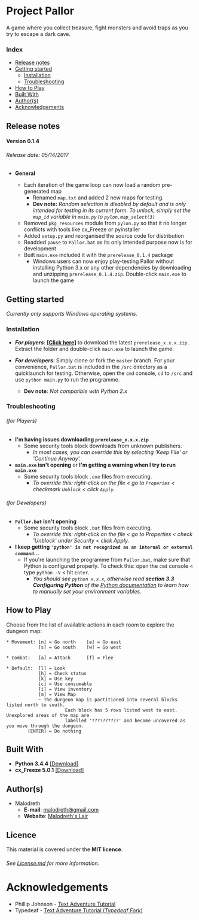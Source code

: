 # Project Pallor

A game where you collect treasure, fight monsters and avoid traps as you try to escape a dark cave.

### Index

* [Release notes](https://github.com/Malodreth/Pallor#release-notes)
* [Getting started](https://github.com/Malodreth/Pallor#getting-started)
    * [Installation](https://github.com/Malodreth/Pallor#installation)
    * [Troubleshooting](https://github.com/Malodreth/Pallor#troubleshooting)
* [How to Play](https://github.com/Malodreth/Pallor#how-to-play)
* [Built With](https://github.com/Malodreth/Pallor#built-with)
* [Author(s)](https://github.com/Malodreth/Pallor#authors)
* [Acknowledgements](https://github.com/Malodreth/Pallor#acknowledgements)


## Release notes

#### Version 0.1.4
###### Release date: 05/14/2017 

* **General**
  
    - Each iteration of the game loop can now load a random pre-generated map
        - Renamed `map.txt` and added 2 new maps for testing. 
        - **Dev note:** *Random selection is disabled by default and is only intended for testing in its current form. To unlock, simply set the `map_id` variable in `main.py` to `pylon.map_select(3)`*
    - Removed `pkg_resources` module from `pylon.py` so that it no longer conflicts with tools like cx_Freeze or pyinstaller
    - Added `setup.py` and reorganised the source code for distribution
    - Readded `pause` to `Pallor.bat` as its only intended purpose now is for development
    - Built `main.exe` included it with the `prerelease_0.1.4` package
        - Windows users can now enjoy play-testing Pallor without installing Python 3.x or any other dependencies
          by downloading and unzipping `prerelease_0.1.4.zip`. Double-click `main.exe` to launch the game


## Getting started

*Currently only supports Windows operating systems.*

### Installation

* ***For players***: **[[Click here]](https://github.com/Malodreth/Pallor/releases/download/v0.1.4/prerelease_0.1.4.zip)** to download the latest `prerelease_x.x.x.zip`. Extract the folder and double-click `main.exe` to launch the game.

* ***For developers***: Simply clone or fork the `master` branch. For your convenience, `Pallor.bat` is included in the `/src` directory as a quicklaunch for testing. Otherwise, open the `cmd` console, `cd` to `/src` and use `python main.py` to run the programme.
    * **Dev note**: *Not compatible with Python 2.x*

### Troubleshooting

###### (for Players)
* **I'm having issues downloading `prerelease_x.x.x.zip`**
    * Some security tools block downloads from unknown publishers. 
        * *In most cases, you can override this by selecting 'Keep File' or 'Continue Anyway'.*
* **`main.exe` isn't opening** or **I'm getting a warning when I try to run `main.exe`**
    * Some security tools block `.exe` files from executing. 
        * *To override this: right-click on the file < go to `Properies` < checkmark `Unblock` < click `Apply`.*

###### (for Developers)
* **`Pallor.bat` isn't opening** 
    * Some security tools block `.bat` files from executing. 
        * *To override this: right-click on the file < go to Properties < check 'Unblock' under Security < click Apply.*
* **I keep getting `'python' is not recognized as an internal or external command`...**
    * If you're launching the programme from `Pallor.bat`, make sure that Python is configured properly. To check this: open the `cmd` console < type `python -V` < hit `Enter`. 
        * *You should see `python x.x.x`, otherwise read **section 3.3 Configuring Python** of the [Python documentation](https://docs.python.org/3.6/using/windows.html) to learn how to manually set your environment variables.*


## How to Play

Choose from the list of available actions in each room to explore the dungeon map:
```
* Movement: [n] = Go north    [e] = Go east
            [s] = Go south    [w] = Go west

* Combat:   [a] = Attack      [f] = Flee

* Default:  [l] = Look
            [h] = Check status
            [k] = Use key
            [c] = Use consumable 
            [i] = View inventory
            [m] = View Map
		    ~ The dungeon map is partitioned into several blocks listed north to south.
                      Each block has 5 rows listed west to east. Unexplored areas of the map are
                      labelled '??????????' and become uncovered as you move through the dungeon.
        [ENTER] = Do nothing
```

## Built With

* **Python 3.4.4** [[Download]](https://www.python.org/downloads/)
* **cx_Freeze 5.0.1** [[Download]](https://pypi.python.org/pypi/cx_Freeze)


## Author(s)

* Malodreth
    * **E-mail**: [malodreth@gmail.com](mailto:malodreth@gmail.com)
    * **Website**: [Malodreth's Lair](http://www.malodreth.cf/)


## Licence

This material is covered under the **MIT licence**. 
###### See [License.md](https://github.com/Malodreth/Pallor/blob/master/License.md) for more information.


# Acknowledgements

* Phillip Johnson - [Text Adventure Tutorial](https://github.com/phillipjohnson/text-adventure-tut)
* Typedeaf - [Text Adventure Tutorial (*Typedeaf Fork*)](https://github.com/typedeaf/text-adventure-tut)